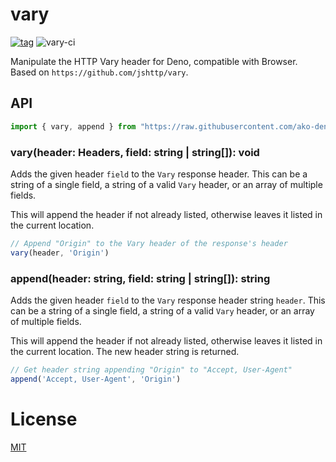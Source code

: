 # vary

[![tag](https://img.shields.io/github/tag/ako-deno/vary.svg)](https://github.com/ako-deno/vary/tags)
![vary-ci](https://github.com/ako-deno/vary/workflows/vary-ci/badge.svg)

Manipulate the HTTP Vary header for Deno, compatible with Browser. Based on `https://github.com/jshttp/vary`.

## API

```js
import { vary, append } from "https://raw.githubusercontent.com/ako-deno/vary/master/mod.ts";
```

### vary(header: Headers, field: string | string[]): void

Adds the given header `field` to the `Vary` response header.
This can be a string of a single field, a string of a valid `Vary`
header, or an array of multiple fields.

This will append the header if not already listed, otherwise leaves
it listed in the current location.

```js
// Append "Origin" to the Vary header of the response's header
vary(header, 'Origin')
```

### append(header: string, field: string | string[]): string

Adds the given header `field` to the `Vary` response header string `header`.
This can be a string of a single field, a string of a valid `Vary` header,
or an array of multiple fields.

This will append the header if not already listed, otherwise leaves
it listed in the current location. The new header string is returned.

```js
// Get header string appending "Origin" to "Accept, User-Agent"
append('Accept, User-Agent', 'Origin')
```

# License

[MIT](./LICENSE)
